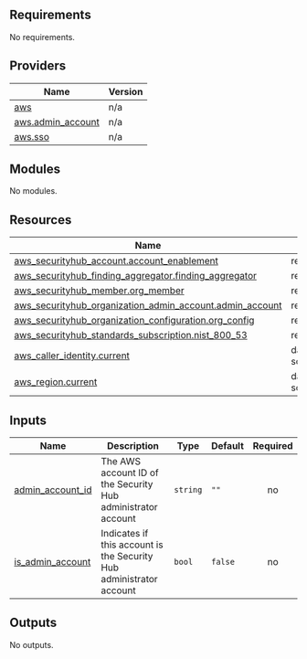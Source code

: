 <!-- BEGIN_TF_DOCS -->
## Requirements

No requirements.

## Providers

| Name | Version |
|------|---------|
| <a name="provider_aws"></a> [aws](#provider\_aws) | n/a |
| <a name="provider_aws.admin_account"></a> [aws.admin\_account](#provider\_aws.admin\_account) | n/a |
| <a name="provider_aws.sso"></a> [aws.sso](#provider\_aws.sso) | n/a |

## Modules

No modules.

## Resources

| Name | Type |
|------|------|
| [aws_securityhub_account.account_enablement](https://registry.terraform.io/providers/hashicorp/aws/latest/docs/resources/securityhub_account) | resource |
| [aws_securityhub_finding_aggregator.finding_aggregator](https://registry.terraform.io/providers/hashicorp/aws/latest/docs/resources/securityhub_finding_aggregator) | resource |
| [aws_securityhub_member.org_member](https://registry.terraform.io/providers/hashicorp/aws/latest/docs/resources/securityhub_member) | resource |
| [aws_securityhub_organization_admin_account.admin_account](https://registry.terraform.io/providers/hashicorp/aws/latest/docs/resources/securityhub_organization_admin_account) | resource |
| [aws_securityhub_organization_configuration.org_config](https://registry.terraform.io/providers/hashicorp/aws/latest/docs/resources/securityhub_organization_configuration) | resource |
| [aws_securityhub_standards_subscription.nist_800_53](https://registry.terraform.io/providers/hashicorp/aws/latest/docs/resources/securityhub_standards_subscription) | resource |
| [aws_caller_identity.current](https://registry.terraform.io/providers/hashicorp/aws/latest/docs/data-sources/caller_identity) | data source |
| [aws_region.current](https://registry.terraform.io/providers/hashicorp/aws/latest/docs/data-sources/region) | data source |

## Inputs

| Name | Description | Type | Default | Required |
|------|-------------|------|---------|:--------:|
| <a name="input_admin_account_id"></a> [admin\_account\_id](#input\_admin\_account\_id) | The AWS account ID of the Security Hub administrator account | `string` | `""` | no |
| <a name="input_is_admin_account"></a> [is\_admin\_account](#input\_is\_admin\_account) | Indicates if this account is the Security Hub administrator account | `bool` | `false` | no |

## Outputs

No outputs.
<!-- END_TF_DOCS -->